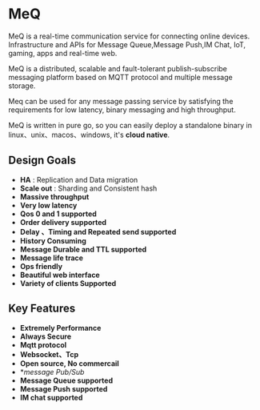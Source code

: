 # MeQ 

MeQ is a real-time communication service for connecting online devices. Infrastructure and APIs for Message Queue,Message Push,IM Chat, IoT, gaming, apps and real-time web. 

MeQ is a distributed, scalable and fault-tolerant publish-subscribe messaging platform based on MQTT protocol and multiple message storage.

Meq can be used for any message passing service by satisfying the requirements for low latency, binary messaging and high throughput.

MeQ is written in pure go, so you can easily deploy a standalone binary in linux、unix、macos、windows,  it's **cloud native**.

Design Goals
------------
- **HA** : Replication and Data migration
- **Scale out** : Sharding and Consistent hash
- **Massive throughput**
- **Very low latency**
- **Qos 0 and 1 supported**
- **Order delivery supported**
- **Delay 、Timing and Repeated send supported**
- **History Consuming**
- **Message Durable and TTL supported**
- **Message life trace**
- **Ops friendly**
- **Beautiful web interface**
- **Variety of clients Supported**

Key Features 
------------
- **Extremely Performance** 
- **Always Secure**
- **Mqtt protocol** 
- **Websocket、Tcp**
- **Open source, No commercail**
- **message Pub/Sub*  
- **Message Queue supported**
- **Message Push supported**
- **IM chat supported** 




